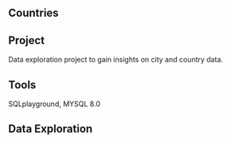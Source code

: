 ## Countries

## Project
Data exploration project to gain insights on city and country data.

## Tools
SQLplayground, MYSQL 8.0

## Data Exploration

### 
